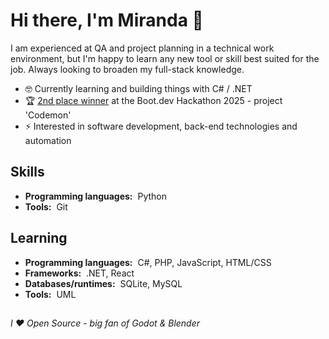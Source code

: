 # Hi there, I'm Miranda :wave:

I am experienced at QA and project planning in a technical work environment, but I'm happy to learn any new tool or skill best suited for the job. Always looking to broaden my full-stack knowledge.

- 🤓 Currently learning and building things with C# / .NET
- 🏆 [2nd place winner](https://blog.boot.dev/news/hackathon-2025/) at the Boot.dev Hackathon 2025 - project 'Codemon'
- ⚡ Interested in software development, back-end technologies and automation

## Skills

- **Programming languages:**&nbsp;&nbsp;Python
- **Tools:**&nbsp;&nbsp;Git

## Learning

- **Programming languages:**&nbsp;&nbsp;C#, PHP, JavaScript, HTML/CSS
- **Frameworks:**&nbsp;&nbsp;.NET, React
- **Databases/runtimes:**&nbsp;&nbsp;SQLite, MySQL
- **Tools:**&nbsp;&nbsp;UML

##

*I ♥️ Open Source - big fan of Godot & Blender*
